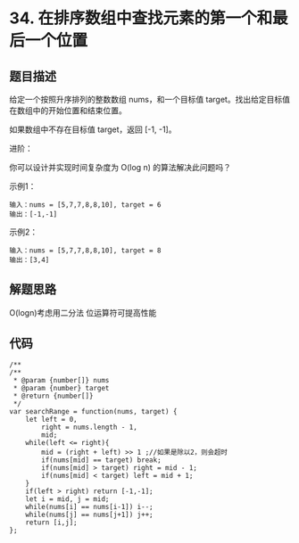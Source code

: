 # 34. 在排序数组中查找元素的第一个和最后一个位置

## 题目描述
给定一个按照升序排列的整数数组 nums，和一个目标值 target。找出给定目标值在数组中的开始位置和结束位置。

如果数组中不存在目标值 target，返回 [-1, -1]。

进阶：

你可以设计并实现时间复杂度为 O(log n) 的算法解决此问题吗？

示例1：
```
输入：nums = [5,7,7,8,8,10], target = 6
输出：[-1,-1]
``` 
    
示例2：
```
输入：nums = [5,7,7,8,8,10], target = 8
输出：[3,4]
``` 

## 解题思路
O(logn)考虑用二分法
位运算符可提高性能

## 代码
```
/**
/**
 * @param {number[]} nums
 * @param {number} target
 * @return {number[]}
 */
var searchRange = function(nums, target) {
    let left = 0,
        right = nums.length - 1,
        mid;
    while(left <= right){
        mid = (right + left) >> 1 ;//如果是除以2，则会超时
        if(nums[mid] == target) break;
        if(nums[mid] > target) right = mid - 1;
        if(nums[mid] < target) left = mid + 1;
    }
    if(left > right) return [-1,-1];
    let i = mid, j = mid;
    while(nums[i] == nums[i-1]) i--;
    while(nums[j] == nums[j+1]) j++;
    return [i,j];
};
```